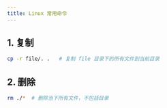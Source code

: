 ```yaml
---
title: Linux 常用命令
---
```


## 1. 复制

```bash
cp -r file/. .   # 复制 file 目录下的所有文件到当前目录
```

## 2. 删除

```bash
rm ./*  # 删除当下所有文件，不包括目录
```

